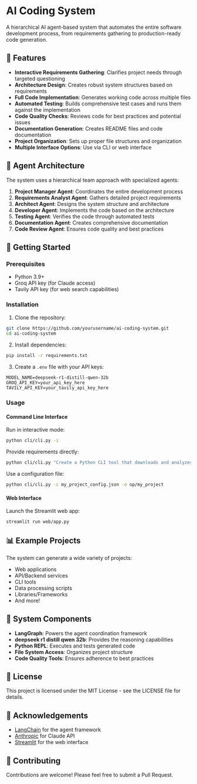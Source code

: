 # AI Coding System

A hierarchical AI agent-based system that automates the entire software development process, from requirements gathering to production-ready code generation.

## 🌟 Features

- **Interactive Requirements Gathering**: Clarifies project needs through targeted questioning
- **Architecture Design**: Creates robust system structures based on requirements
- **Full Code Implementation**: Generates working code across multiple files
- **Automated Testing**: Builds comprehensive test cases and runs them against the implementation
- **Code Quality Checks**: Reviews code for best practices and potential issues
- **Documentation Generation**: Creates README files and code documentation
- **Project Organization**: Sets up proper file structures and organization
- **Multiple Interface Options**: Use via CLI or web interface

## 🧠 Agent Architecture

The system uses a hierarchical team approach with specialized agents:

1. **Project Manager Agent**: Coordinates the entire development process
2. **Requirements Analyst Agent**: Gathers detailed project requirements
3. **Architect Agent**: Designs the system structure and architecture
4. **Developer Agent**: Implements the code based on the architecture
5. **Testing Agent**: Verifies the code through automated tests
6. **Documentation Agent**: Creates comprehensive documentation
7. **Code Review Agent**: Ensures code quality and best practices

## 🚀 Getting Started

### Prerequisites

- Python 3.9+
- Groq API key (for Claude access)
- Tavily API key (for web search capabilities)

### Installation

1. Clone the repository:
```bash
git clone https://github.com/yourusername/ai-coding-system.git
cd ai-coding-system
```

2. Install dependencies:
```bash
pip install -r requirements.txt
```

3. Create a `.env` file with your API keys:
```
MODEL_NAME=deepseek-r1-distill-qwen-32b
GROQ_API_KEY=your_api_key_here
TAVILY_API_KEY=your_tavily_api_key_here
```

### Usage

#### Command Line Interface

Run in interactive mode:
```bash
python cli/cli.py -i
```

Provide requirements directly:
```bash
python cli/cli.py "Create a Python CLI tool that downloads and analyzes cryptocurrency prices" -o op\crypto_analyzer
```

Use a configuration file:
```bash
python cli/cli.py -c my_project_config.json -o op/my_project
```

#### Web Interface

Launch the Streamlit web app:
```bash
streamlit run web/app.py
```

## 📊 Example Projects

The system can generate a wide variety of projects:

- Web applications
- API/Backend services
- CLI tools
- Data processing scripts
- Libraries/Frameworks
- And more!

## 🔧 System Components

- **LangGraph**: Powers the agent coordination framework
- **deepseek r1 distill qwen 32b**: Provides the reasoning capabilities
- **Python REPL**: Executes and tests generated code
- **File System Access**: Organizes project structure
- **Code Quality Tools**: Ensures adherence to best practices

## 📝 License

This project is licensed under the MIT License - see the LICENSE file for details.

## 🙏 Acknowledgements

- [LangChain](https://github.com/langchain-ai/langchain) for the agent framework
- [Anthropic](https://www.anthropic.com/) for Claude API
- [Streamlit](https://streamlit.io/) for the web interface

## 🤝 Contributing

Contributions are welcome! Please feel free to submit a Pull Request.